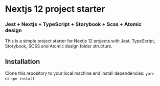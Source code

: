 # Nextjs 12 project starter
### Jest + Nextjs + TypeScript + Storybook + Scss + Atomic design

This is a simple project starter for Nextjs 12 projects with Jest, TypeScript, Storybook, SCSS and Atomic design folder structure.

## Installation
Clone this repository to your local machine and install dependencies:
`yarn` or `npm install`

